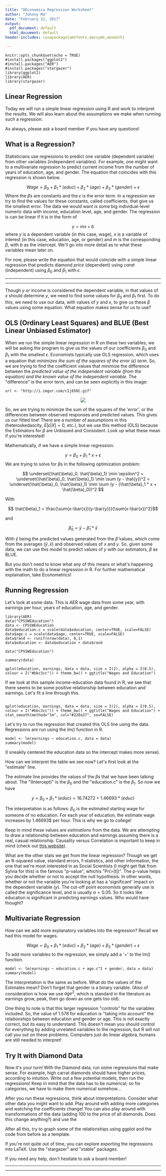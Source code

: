 ```yaml
---
title: "OEconomica Regression Worksheet"
author: "Johnny Ma"
date: "February 22, 2017"
output:
  pdf_document: default
  html_document: default
header-includes: \usepackage{amsfonts,amssymb,amsmath}

---
```

```{r setup,message=FALSE}
knitr::opts_chunk$set(echo = TRUE)
#install.packages("ggplot2")
#install.packages("AER")
#install.packages("stargazer")
library(ggplot2)
library(AER)
library(stargazer)
```

## Linear Regression

Today we will run a simple linear regression using R and work to interpret the results. We will also learn about the assumptions we make when running such a regression. 

As always, please ask a board member if you have any questions! 


## What is a Regression?

Statisticians use regressions to predict one variable (dependent variable) from other variables (independent variables). For example, one might want to a multivariate regression to predict current income from the number of years of education, age, and gender. The equation that coincides with this regression is shown below. 

$$ Wage = \beta_0 + \beta_1 * (educ) + \beta_2 * (age) + \beta_3 * (gender) + \epsilon$$
Where the $\beta$s are constants and the $\epsilon$ is the error term. In a regression we try to find the values for these constants, called coefficients, that give us the smallest error. The data we would want is some big individual-level numeric data with income, education level, age, and gender. The regression is can be linear if it is in the form of 

$$ y = mx + b$$
where $y$ is a dependent variable (in this case, wage), $x$ is a variable of interest (in this case, education, age, or gender) and $m$ is the corresponding $\beta$, with $b$ as the intercept. We'll go into more detail as to what these variables mean later on. 


For now, please write the equation that would coincide with a simple linear regression that predicts diamond *price* (dependent) using *carat* (independent) using $\beta_0$ and $\beta_1$ with $\epsilon$. 


***

> 
>

***

Though $y$ or income is considered the dependent variable, in that values of $x$ should determine $y$, we need to find some values for $\beta_0$ and $\beta_1$ first. To do this, we need to use our data, with values of $y$ and $x$, to give us these $\beta$ values using some equation. What equation makes sense for us to use?

## OLS (Ordinary Least Squares) and BLUE (Best Linear Unbiased Estimator)

When we run the simple linear regression in R on these two variables, we will be asking the program to give us the values of our coefficients $\beta_0$ and $\beta_1$ with the smallest $\epsilon$. Economists typically use OLS regression, which uses a equation that *minimizes the sum of the squares of the error ($\epsilon$) term*. So, we are trying to find the coefficient values that minimize the difference between the *predicted value of the independent variable (from the equation) and the known value of the independent variable.* The "difference" is the error term, and can be seen explicitly in this image:

```{r, echo=FALSE}
url <- "http://i.imgur.com/cIj858C.gif"
```

<center><img src="`r url`"></center>


So, we are trying to minimize the sum of the squares of the 'error', or the differences between observed responses and predicted values. This gives us our fitted line! There are a number of assumptions in this (heteroskedascity, $E[\epsilon | X] = 0$, etc.), but we use this method (OLS) because the Estimators for $\beta$ are Unbiased and Consistent. Look up what these mean if you're interested!

Mathematically, if we have a simple linear regression:

$$ y = \beta_0 + \beta_1 * x + \epsilon $$
We are trying to solve for $\beta$s in the following optimization problem:

$$ \underset{\hat{\beta}_0, \hat{\beta}_1} \min \epsilon^2 =  \underset{\hat{\beta}_0, \hat{\beta}_1} \min \sum (y - \hat{y})^2 =  \underset{\hat{\beta}_0, \hat{\beta}_1} \min \sum (y - (\hat{\beta}_1 * x + \hat{\beta}_0))^2 $$

With

$$ \hat{\beta}_1  = \frac{\sum(x-\bar{x})(y-\bar{y})}{\sum(x-\bar{x})^2}$$

and

$$ \hat{\beta}_0 = \bar{y} - \hat{\beta}_1*\bar{x} $$

With $\hat{y}$ being the predicted values generated from the $\hat{\beta}$ values, which come from the averages ($\bar{y}, \bar{x}$) and observed values of $x$ and $y$. So, given some data, we can use this model to predict values of $y$ with our estimators, $\beta$ as BLUE. 


But you don't need to know what any of this means or what's happening with the math to do a linear regression in R. For further mathematical explaination, take Econometrics!

## Running Regression

Let's look at some data. This is AER wage data from some year, with earnings per hour, years of education, age, and gender. 

```{r background, echo = FALSE}
library(AER)
data("CPSSWEducation")
data <- CPSSWEducation
data$education.c = scale(data$education, center=TRUE, scale=FALSE)
data$age.c = scale(data$age, center=TRUE, scale=FALSE)
data$rand <- runif(nrow(data), 0,1)
data$education <- data$education + data$rand
```

```{r cars}
data("CPSSWEducation")

summary(data)

qplot(education, earnings, data = data, size = I(2), alpha = I(0.5), colour = I("#bbc3cc")) + theme_bw() + ggtitle("Wages and Education")

```



If we look at this sample income-education data found in R, we see that there seems to be some positive relationship between education and earnings. Let's fit a line through this.

```{r reg}

qplot(education, earnings, data = data, size = I(2), alpha = I(0.5), colour = I("#bbc3cc")) + theme_bw() + ggtitle("Wages and Education") + stat_smooth(method="lm", col="#220a37", se=FALSE)

```

Let's try to run the regression that created this OLS line using the data. Regressions are run using the *lm()* function in R.

```{r}
model <- lm(earnings ~ education.c, data = data)
summary(model)
```

(I sneakily centered the education data so the intercept makes more sense).

How can we interpret the table we see now? Let's first look at the "estimate" line.

The estimate line provides the values of the $\beta$s that we have been talking about. The "(Intercept)" is the $\beta_0$ and the "education.c" is the $\beta_1$. So now we have 

$$ y = \beta_0 + \beta_1 * (educ) = 16.74272 + 1.46693 * (educ) $$

The interpretation is as follows: $\beta_0$ is the estimated starting wage for someone of no education. For each year of education, the estimate wage increases by 1.46693$ per hour. This is why we go to college!

Keep in mind these values are *estimations* from the data. We are attempting to draw a relationship between education and earnings assuming there is a real, casual relationship. Causality versus Correlation is important to keep in mind (check out [this website](http://www.tylervigen.com/spurious-correlations)). 

What are the other stats we get from the linear regression? Though we get an R-squared value, standard errors, f-statistics, and other information, the one that we're most interested in as Social Scientists (I might get flak from Sylvia for this) is the famous "p-value", whichis "Pr(>|t|)". The p-value helps you decide whether or not to accept the null hypothesis. In other words, whether or not the variable you're looking at has a 'significant' impact on the dependent variable ($y$). The cut-off point economists generally use is called the significance level, and is usually $\alpha = 0.05$. So it looks like education is significant in predicting earnings values. Who would have thought?

## Multivariate Regression

How can we add more explanatory variables into the regression? Recall we had this model for wages.

$$ Wage = \beta_0 + \beta_1 * (educ) + \beta_2 * (age) + \beta_3 * (gender) + \epsilon$$
To add more variables to the regression, we simply add a '+' to the lm() function. 

```{r}
model <- lm(earnings ~ education.c + age.c^2 + gender, data = data)
summary(model)
```

The interpretation is the same as before. What do the values of the Estimates mean? Don't forget that gender is a binary variable. (Also of consideration is how we use $age^2$, which is standard in the literature as earnings grow, peak, then go down as one gets too old). 

One thing to note is that this larger regression "controls" for the variables included. So, the value of 1.578 for education is "taking into account" the relationships between education and gender or age. This is not exactly correct, but its easy to understand. This doesn't mean you should control for everything by adding unrelated variables to the regression, but R will not call you out on these problems. Computers just do linear algebra, humans are still needed to interpret!

## Try It with Diamond Data

Now it's your turn! With the Diamond data, run some regressions that make sense. For example, high carrat diamonds should have higher prices, according to intuition. Write out a few potential models, then run the regressions! Keep in mind that the data has to be numerical; so for categories, we have to make them numerical somehow...

After you run these regressions, think about interpretations. Consider what other data you might want to add. Play around with adding more categories and watching the coefficients change! You can also play around with transformations of the data (adding 100 to the price of all diamonds. Does this change anything?) and use the 

After all this, try to graph some of the relationships using ggplot and the code from before as a template. 

If you're not quite out of time, you can explore exporting the regressions into LaTeX. Use the "stargazer" and "xtable" packages. 

If you need any help, don't hesitate to ask a board member! 

***

> 
>
>
>
>
>
>
>
>
>

***

